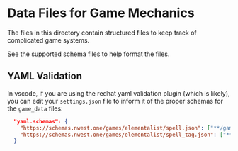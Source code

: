 # Data Files for Game Mechanics

The files in this directory contain structured files to keep track of complicated game systems.

See the supported schema files to help format the files.

## YAML Validation

In vscode, if you are using the redhat yaml validation plugin (which is likely), you can edit your `settings.json`
file to inform it of the proper schemas for the `game_data` files:

```json
  "yaml.schemas": {
    "https://schemas.nwest.one/games/elementalist/spell.json": ["**/game_data/spells/*.yaml"],
    "https://schemas.nwest.one/games/elementalist/spell_tag.json": ["**/game_data/spell_tags/*.yaml"]
  }
```
